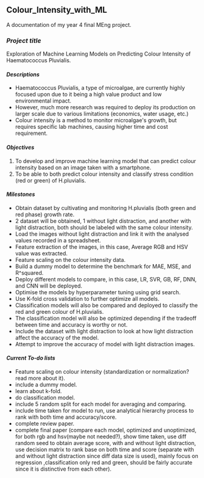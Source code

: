 ## Colour_Intensity_with_ML
A documentation of my year 4 final MEng project.

### ***Project title***
Exploration of Machine Learning Models on Predicting Colour Intensity of Haematococcus Pluvialis.

#### ***Descriptions***
- Haematococcus Pluvialis, a type of microalgae, are currently highly focused upon due to it being a high value product and low environmental impact.
- However, much more research was required to deploy its production on larger scale due to various limitations (economics, water usage, etc.)
- Colour intensity is a method to monitor microalgae's growth, but requires specific lab machines, causing higher time and cost requirement.
                
#### ***Objectives***
1. To develop and improve machine learning model that can predict colour intensity based on an image taken with a smartphone.
2. To be able to both predict colour intensity and classify stress condition (red or green) of H.pluvialis.

#### ***Milestones***
- Obtain dataset by cultivating and monitoring H.pluvialis (both green and red phase) growth rate.
- 2 dataset will be obtained, 1 without light distraction, and another with light distraction, both should be labeled with the same colour intensity.
- Load the images without light distraction and link it with the analysed values recorded in a spreadsheet.
- Feature extraction of the images, in this case, Average RGB and HSV value was extracted.
- Feature scaling on the colour intensity data.
- Build a dummy model to determine the benchmark for MAE, MSE, and R^squared.
- Deploy different models to compare, in this case, LR, SVR, GB, RF, DNN, and CNN will be deployed.
- Optimise the models by hyperparameter tuning using grid search.
- Use K-fold cross validation to further optimize all models.
- Classification models will also be compared and deployed to classify the red and green colour of H.pluvialis.
- The classification model will also be optimized depending if the tradeoff between time and accuracy is worthy or not.
- Include the dataset with light distraction to look at how light distraction affect the accuracy of the model.
- Attempt to improve the accuracy of model with light distraction images.

#### ***Current To-do lists***
- Feature scaling on colour intensity (standardization or normalization? read more about it).
- include a dummy model.
- learn about k-fold.
- do classification model.
- include 5 random split for each model for averaging and comparing.
- include time taken for model to run, use analytical hierarchy process to rank with both time and accuracy/score.
- complete review paper.
- complete final paper (compare each model, optimized and unoptimized, for both rgb and hsv(maybe not needed?), show time taken, use diff random seed to obtain average score, with and without light distraction, use decision matrix to rank base on both time and score (separate with and without light distraction since diff data size is used), mainly focus on regression ,classification only red and green, should be fairly accurate since it is distinctive from each other).
